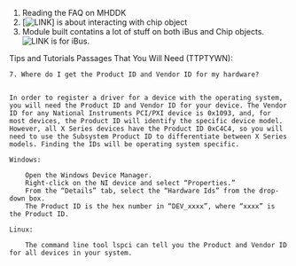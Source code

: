 
1. Reading the FAQ on MHDDK
2. [![LINK](http://www.ni.com/tutorial/54496/en/)] is about interacting with chip object
3. Module built contatins a lot of stuff on both iBus and Chip objects. ![LINK](http://www.ni.com/tutorial/54497/en/) is for iBus.


Tips and Tutorials Passages That You Will Need (TTPTYWN):
```
7. Where do I get the Product ID and Vendor ID for my hardware?


In order to register a driver for a device with the operating system, you will need the Product ID and Vendor ID for your device. The Vendor ID for any National Instruments PCI/PXI device is 0x1093, and, for most devices, the Product ID will identify the specific device model. However, all X Series devices have the Product ID 0xC4C4, so you will need to use the Subsystem Product ID to differentiate between X Series models. Finding the IDs will be operating system specific.

Windows:

    Open the Windows Device Manager.
    Right-click on the NI device and select “Properties.”
    From the “Details” tab, select the “Hardware Ids” from the drop-down box.
    The Product ID is the hex number in “DEV_xxxx”, where “xxxx” is the Product ID.

Linux:

    The command line tool lspci can tell you the Product and Vendor ID for all devices in your system.
```
